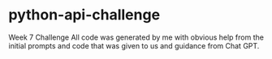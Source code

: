 # python-api-challenge
Week 7 Challenge
All code was generated by me with obvious help from the initial prompts and code that was given to us and guidance from Chat GPT.
